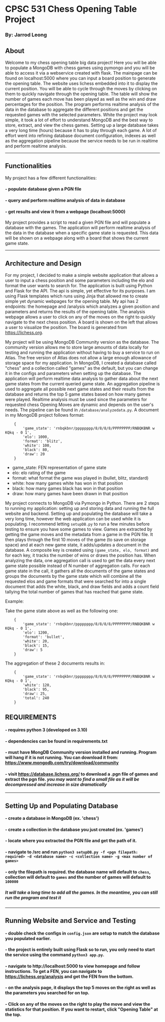 # CPSC 531 Chess Opening Table Project

### By: Jarrod Leong

## About
Welcome to my chess opening table big data project!  Here you will be able to populate a MongoDB with chess games using pymongo and you will be able to access it via a webservice
created with flask. The mainpage can be found on localhost:5000 where you can input a board position to generate the opening table. The website uses lichess embedded into it to 
display the current position. You will be able to cycle through the moves by clicking on them to quickly navigate through the opening table.  The table will show the number of games
each move has been played as well as the win and draw percentages for the position. The program performs realtime analysis of the data in the database to aggregate the different positions and get the requested games with the selected parameters. White the project may look simple, it took a lot of effort to understand MongoDB and the best way to store, extract, and view the chess games. Setting up a large database takes a very long time (hours) because it has to play through each game. A lot of effort went into refining database document configuration, indexes as well as the aggregation pipeline because the service needs to be run in realtime and perform realtime analysis.  

---

## Functionalities
My project has a few different functionalities:
#### - populate database given a PGN file
#### - query and perform realtime analysis of data in database
#### - get results and view it from a webpage (localhost:5000)

My project provides a script to read a given PGN file and will populate a database with the games.  The application will perform realtime analysis of the data in the database when a specific game state is requested.  This data will be shown on a webpage along with a board that shows the current game state. 

---

## Architecture and Design
For my project, I decided to make a simple website application that allows a user to input a chess position and some parameters including the elo and format the user wants to search
for.  The application is built using Python and Flask for the API.  The api is simple, yet effective for its purposes.  I am using Flask templates which runs using Jinja that allowed me to create simple yet dynamic webpages for the opening table. My api has 2 endpoints: the homepage and /analysis which analyzes a given position and parameters and returns the results of the opening table. The analysis webpage allows a user to click on any of the moves on the right to quickly navigate to the next chess position.  A board is shown on the left that allows a user to visualize the position. The board is generated from https://lichess.org. 

My project will be using MongoDB Community version as the database. The community version allows me to store large amounts of data locally for testing and running the application without having to buy a service to run on Atlas. The free version of Atlas does not allow a large enough allowance of storage space for my application. In MongoDB, I created a database called "chess" and a collection called "games" as the default, but you can change it in the configs and parameters when setting up the database. The application will perform realtime data analysis to gather data about the next game states from the current queried game state. An aggregation pipeline is used to aggregate all possible next game states and their results from the database and returns the top 5 game states based on how many games were played. Realtime analysis must be used since the parameters for requested chess Opening Moves are dynamic and depends on the user's needs.  The pipeline can be found in `/database/analyzedata.py`. A document in my MongoDB project follows format: 

```
    {
        'game_state': 'rnbqkbnr/pppppppp/8/8/8/8/PPPPPPPP/RNBQKBNR w KQkq - 0 1',
        'elo': 1000,
        'format': 'blitz',
        'white': 100,
        'black': 80,
        'draw': 20
    }
```
- game_state: FEN representation of game state
- elo: elo rating of the game
- format: what format the game was played in (bullet, blitz, standard)
- white: how many games white has won in that position
- black: how many games black has won in that position
- draw: how many games have been drawn in that position

My project connects to MongoDB via Pymongo in Python. There are 2 steps to running my application: setting up and storing data and running the full website and backend. Setting up and populating the database will take a very long time, however the web application can be used while it is populating. I recommend letting `setupDB.py` to run a few minutes before testing to ensure you have some games to view. Games are extracted by getting the game moves and the metadata from a game in the PGN file.  It then plays through the first 10 moves of the game (to save on storage space) and at each new game state, it adds/updates a document in the database.  A composite key is created using `(game_state, elo, format)` and for each key, it tracks the number of wins or draws the position has. When analyzing the data, one aggregation call is used to get the data every next game state possible instead of N number of aggregation calls.  For each game state in the call, it gathers all the documents of the game states and groups the documents by the game state which will combine all the requested elos and game formats that were searched for into a single document that adds the white, black, and draw fields and adds a count field tallying the total number of games that has reached that game state.

Example:

Take the game state above as well as the following one:

```
    {
        'game_state': 'rnbqkbnr/pppppppp/8/8/8/8/PPPPPPPP/RNBQKBNR w KQkq - 0 1',
        'elo': 1200,
        'format': 'bullet',
        'white': 20,
        'black': 15,
        'draw': 5
    }
```

The aggregation of these 2 documents results in:

```
    {
        'game_state': 'rnbqkbnr/pppppppp/8/8/8/8/PPPPPPPP/RNBQKBNR w KQkq - 0 1',
        'white': 120,
        'black': 95,
        'draw': 25,
        'total': 240
    }
```

## REQUIREMENTS
#### - requires python 3 (developed on 3.10)
#### - dependencies can be found in requirements.txt
#### - must have MongDB Community version installed and running.  Program will hang if it is not running. You can download it from: https://www.mongodb.com/try/download/community
#### - visit https://database.lichess.org/ to download a .pgn file of games and extract the pgn file. *you may want to find a small file as it will be decompressed and increase in size dramatically*

---

## Setting Up and Populating Database
#### - create a database in MongoDB (ex. 'chess')
#### - create a collection in the database you just created (ex. 'games')
#### - locate where you extracted the PGN file and get the path of it.
#### - navigate to /src and run `python3 setupDB.py -f <pgn filepath: required> -d <database name> -c <collection name> -g <max number of games>`
#### - only the filepath is required. the database name will default to `chess`, collection will default to `games` and the number of games will default to `100000`
##### *It will take a long time to add all the games.  In the meantime, you can still run the program and test it*

---

## Running Website and Service and Testing
#### - double check the configs in `config.json` are setup to match the database you populated earlier.
#### - the project is entirely built using Flask so to run, you only need to start the service using the command `python3 app.py`.
#### - navigate to http://localhost:5000 to view homepage and follow instructions.  To get a FEN, you can navigate to https://lichess.org/analysis and get the FEN from the bottom.
#### - on the analysis page, it displays the top 5 moves on the right as well as the parameters you searched for on top.
#### - Click on any of the moves on the right to play the move and view the statistics for that position. If you want to restart, click "Opening Table" at the top.